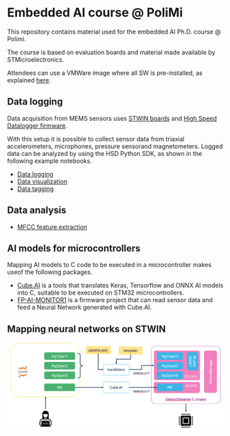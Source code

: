 # Embedded AI course @ PoliMi

This repository contains material used for the embedded AI Ph.D. course @ Polimi.

The course is based on evaluation boards and material made available by STMicroelectronics.

Attendees can use a VMWare image where all SW is pre-installed, as explained [here](VM/README.md).

## Data logging

Data acquisition from MEMS sensors uses [STWIN boards](https://www.st.com/en/evaluation-tools/steval-stwinkt1.html) and [High Speed Datalogger firmware](https://www.st.com/en/embedded-software/fp-sns-datalog1.html).

With this setup it is possible to collect sensor data from triaxial accelerometers, microphones, pressure sensorand magnetometers. Logged data can be analyzed by using the HSD Python SDK, as shown in the following example notebooks.

* [Data logging](datalog.ipynb)
* [Data visualization](dataviz.ipynb)
* [Data tagging](tagging.ipynb)

## Data analysis

* [MFCC feature extraction](contrib/DATA_Analysis/MFCC/MFCC_Calculation_and_analysis.ipynb)


## AI models for microcontrollers
Mapping AI models to C code to be executed in a microcontroller makes useof the following packages.

* [Cube.AI](https://www.st.com/content/st_com/en/support/learning/stm32-education/stm32-moocs/Introduction_to_STM32CubeAI_MOOC.html) is a tools that translates Keras, Tensorflow and ONNX AI models into C, suitable to be executed on STM32 microcontrollers.
* [FP-AI-MONITOR1](https://www.st.com/en/embedded-software/fp-ai-monitor1.html) is a firmware project that can read sensor data  and feed a Neural Network generated with Cube.AI.

## Mapping neural networks on STWIN

![](docs/pic/sensorstreamer.png)